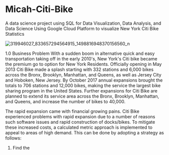 # Micah-Citi-Bike

A data science project using SQL for Data Visualization, Data Analysis, and Data Science Using Google Cloud Platform to visualize New York Citi Bike Statistics

![319946027_833657294564915_1498816948370156560_n](https://github.com/pimicah/Micah-Citi-Bike/assets/144563378/983e1783-8092-4520-95ae-5b12d3d73631)

1.0 Business Problem
With a sudden boom in alternative quick and easy transportation taking off in the early 2010's, New York's Citi bike became the premium go to option for New York Residents.  Officially opening in May 2013 Citi Bike made a splash starting with 332 stations and 6,000 bikes across the Bronx, Brooklyn, Manhattan, and Queens, as well as Jersey City and Hoboken, New Jersey.  By October 2017 annual expansions brought the totals to 706 stations and 12,000 bikes, making the service the largest bike sharing program in the United States. Further expansions for Citi Bike are planned to extend its service area across the Bronx, Brooklyn, Manhattan, and Queens, and increase the number of bikes to 40,000.  

The rapid expansion came with financial growing pains.  Citi Bike experienced problems with rapid expansion due to a number of reasons such software issues and rapid construction of docks/bikes.  To mitigate these increased costs, a calculated metric approach is implemented to appeal to areas of high demand.  This can be done by adopting a strategy as follows:

  1.  Find the 
